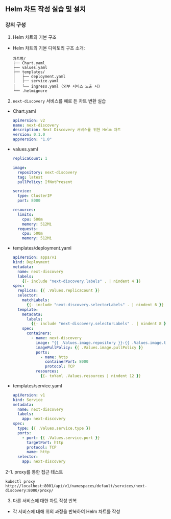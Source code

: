 ## Helm 차트 작성 실습 및 설치
### 강의 구성
1. Helm 차트의 기본 구조
- Helm 차트의 기본 디렉토리 구조 소개:
  ```
  차트명/
  ├── Chart.yaml
  ├── values.yaml
  ├── templates/
  │   ├── deployment.yaml
  │   ├── service.yaml
  │   └── ingress.yaml (외부 서비스 노출 시)
  └── .helmignore
  ```

2. `next-discovery` 서비스를 예로 든 차트 변환 실습
- Chart.yaml
  ```yaml
  apiVersion: v2
  name: next-discovery
  description: Next Discovery 서비스를 위한 Helm 차트
  version: 0.1.0
  appVersion: "1.0"
  ```
- values.yaml
  ```yaml
  replicaCount: 1

  image:
    repository: next-discovery
    tag: latest
    pullPolicy: IfNotPresent

  service:
    type: ClusterIP
    port: 8000

  resources:
    limits:
      cpu: 500m
      memory: 512Mi
    requests:
      cpu: 500m
      memory: 512Mi
  ```
- templates/deployment.yaml
  ```yaml
  apiVersion: apps/v1
  kind: Deployment
  metadata:
    name: next-discovery
    labels:
      {{- include "next-discovery.labels" . | nindent 4 }}
  spec:
    replicas: {{ .Values.replicaCount }}
    selector:
      matchLabels:
        {{- include "next-discovery.selectorLabels" . | nindent 6 }}
    template:
      metadata:
        labels:
          {{- include "next-discovery.selectorLabels" . | nindent 8 }}
      spec:
        containers:
          - name: next-discovery
            image: "{{ .Values.image.repository }}:{{ .Values.image.tag }}"
            imagePullPolicy: {{ .Values.image.pullPolicy }}
            ports:
              - name: http
                containerPort: 8000
                protocol: TCP
            resources:
              {{- toYaml .Values.resources | nindent 12 }}
  ```
- templates/service.yaml
  ```yaml
  apiVersion: v1
  kind: Service
  metadata:
    name: next-discovery
    labels:
      app: next-discovery
  spec:
    type: {{ .Values.service.type }}
    ports:
      - port: {{ .Values.service.port }}
        targetPort: http
        protocol: TCP
        name: http
    selector:
      app: next-discovery
  ```

2-1. proxy를 통한 접근 테스트
```
kubectl proxy
http://localhost:8001/api/v1/namespaces/default/services/next-discovery:8000/proxy/
```

3. 다른 서비스에 대한 차트 작성 반복
- 각 서비스에 대해 위의 과정을 반복하여 Helm 차트를 작성